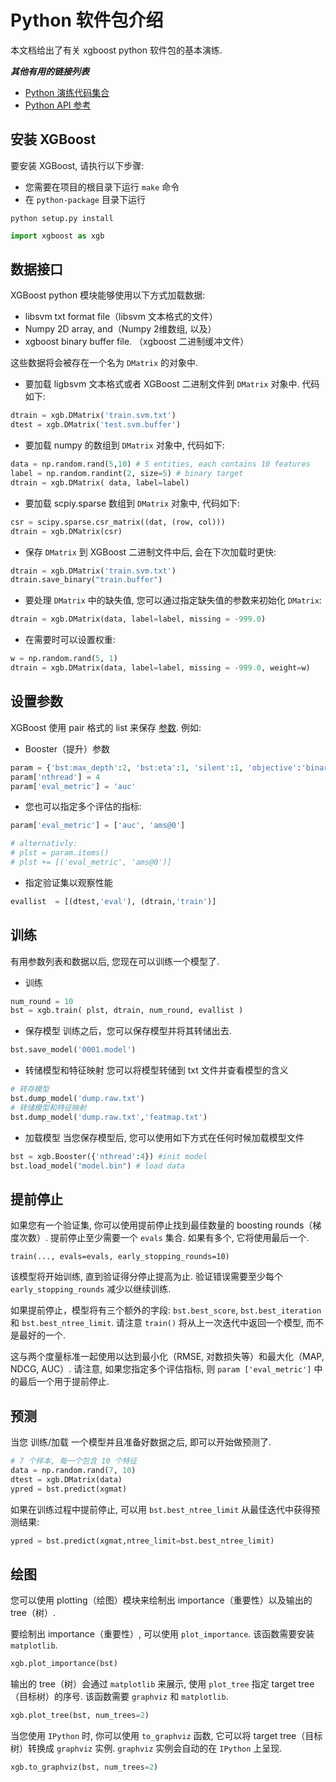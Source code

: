 Python 软件包介绍
===========================

本文档给出了有关 xgboost python 软件包的基本演练.

***其他有用的链接列表***
* [Python 演练代码集合](https://github.com/tqchen/xgboost/blob/master/demo/guide-python)
* [Python API 参考](python_api.rst)

安装 XGBoost
---------------
要安装 XGBoost, 请执行以下步骤:

* 您需要在项目的根目录下运行 `make` 命令
* 在 `python-package` 目录下运行

```shell
python setup.py install
```

```python
import xgboost as xgb
```

数据接口
--------------
XGBoost python 模块能够使用以下方式加载数据:
- libsvm txt format file（libsvm 文本格式的文件）
- Numpy 2D array, and（Numpy 2维数组, 以及）
- xgboost binary buffer file. （xgboost 二进制缓冲文件）

这些数据将会被存在一个名为 ```DMatrix``` 的对象中.

* 要加载 ligbsvm 文本格式或者 XGBoost 二进制文件到 ```DMatrix``` 对象中. 代码如下:
```python
dtrain = xgb.DMatrix('train.svm.txt')
dtest = xgb.DMatrix('test.svm.buffer')
```
* 要加载 numpy 的数组到  ```DMatrix``` 对象中, 代码如下:
```python
data = np.random.rand(5,10) # 5 entities, each contains 10 features
label = np.random.randint(2, size=5) # binary target
dtrain = xgb.DMatrix( data, label=label)
```
* 要加载 scpiy.sparse 数组到 ```DMatrix``` 对象中, 代码如下:
```python
csr = scipy.sparse.csr_matrix((dat, (row, col)))
dtrain = xgb.DMatrix(csr)
```
* 保存 ```DMatrix``` 到 XGBoost 二进制文件中后, 会在下次加载时更快:
```python
dtrain = xgb.DMatrix('train.svm.txt')
dtrain.save_binary("train.buffer")
```
* 要处理 ```DMatrix``` 中的缺失值, 您可以通过指定缺失值的参数来初始化 ```DMatrix```:
```python
dtrain = xgb.DMatrix(data, label=label, missing = -999.0)
```
* 在需要时可以设置权重:
```python
w = np.random.rand(5, 1)
dtrain = xgb.DMatrix(data, label=label, missing = -999.0, weight=w)
```

设置参数
------------------
XGBoost 使用 pair 格式的 list 来保存 [参数](../parameter.md). 例如:
* Booster（提升）参数

```python
param = {'bst:max_depth':2, 'bst:eta':1, 'silent':1, 'objective':'binary:logistic' }
param['nthread'] = 4
param['eval_metric'] = 'auc'
```

* 您也可以指定多个评估的指标:

```python
param['eval_metric'] = ['auc', 'ams@0'] 

# alternativly:
# plst = param.items()
# plst += [('eval_metric', 'ams@0')]
```

* 指定验证集以观察性能
```python
evallist  = [(dtest,'eval'), (dtrain,'train')]
```

训练
-------- 
有用参数列表和数据以后, 您现在可以训练一个模型了.

* 训练
```python
num_round = 10
bst = xgb.train( plst, dtrain, num_round, evallist )
```

* 保存模型
训练之后，您可以保存模型并将其转储出去.

```python
bst.save_model('0001.model')
```

* 转储模型和特征映射
您可以将模型转储到 txt 文件并查看模型的含义

```python
# 转存模型
bst.dump_model('dump.raw.txt')
# 转储模型和特征映射
bst.dump_model('dump.raw.txt','featmap.txt')
```

* 加载模型
当您保存模型后, 您可以使用如下方式在任何时候加载模型文件
```python
bst = xgb.Booster({'nthread':4}) #init model
bst.load_model("model.bin") # load data
```

提前停止
--------------
如果您有一个验证集, 你可以使用提前停止找到最佳数量的 boosting rounds（梯度次数）.
提前停止至少需要一个 `evals` 集合.
如果有多个, 它将使用最后一个.

`train(..., evals=evals, early_stopping_rounds=10)`

该模型将开始训练, 直到验证得分停止提高为止.
验证错误需要至少每个 `early_stopping_rounds` 减少以继续训练.

如果提前停止，模型将有三个额外的字段: `bst.best_score`, `bst.best_iteration` 和 `bst.best_ntree_limit`.
请注意 `train()` 将从上一次迭代中返回一个模型, 而不是最好的一个.

这与两个度量标准一起使用以达到最小化（RMSE, 对数损失等）和最大化（MAP, NDCG, AUC）.
请注意, 如果您指定多个评估指标, 则 `param ['eval_metric']` 中的最后一个用于提前停止.

预测
----------
当您 训练/加载 一个模型并且准备好数据之后, 即可以开始做预测了.

```python
# 7 个样本, 每一个包含 10 个特征
data = np.random.rand(7, 10)
dtest = xgb.DMatrix(data)
ypred = bst.predict(xgmat)
```

如果在训练过程中提前停止, 可以用 `bst.best_ntree_limit` 从最佳迭代中获得预测结果:

```python
ypred = bst.predict(xgmat,ntree_limit=bst.best_ntree_limit)
```

绘图
--------
您可以使用 plotting（绘图）模块来绘制出 importance（重要性）以及输出的 tree（树）.

要绘制出 importance（重要性）, 可以使用 ``plot_importance``. 该函数需要安装 ``matplotlib``.

```python
xgb.plot_importance(bst)
```

输出的 tree（树）会通过 ``matplotlib`` 来展示, 使用 ``plot_tree`` 指定 target tree（目标树）的序号.
该函数需要 ``graphviz`` 和 ``matplotlib``.

```python
xgb.plot_tree(bst, num_trees=2)
```

当您使用 ``IPython`` 时, 你可以使用 ``to_graphviz`` 函数, 它可以将 target tree（目标树）转换成 ``graphviz`` 实例.
``graphviz`` 实例会自动的在 ``IPython`` 上呈现.

```python
xgb.to_graphviz(bst, num_trees=2)
```
